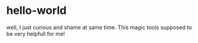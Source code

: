 # hello-world

well, I just curious and shame at same time. This magic tools supposed to be very helpfull for me!

